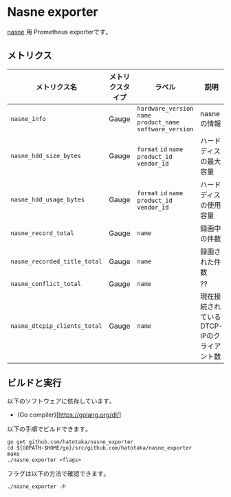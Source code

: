 # Nasne exporter

[nasne](https://www.jp.playstation.com/nasne/) 用 Prometheus exporterです｡

## メトリクス

| メトリクス名 | メトリクスタイプ | ラベル | 説明 |
| --- | --- | --- | --- |
| `nasne_info` | Gauge | `hardware_version` `name` `product_name` `software_version` | nasne の情報 |
| `nasne_hdd_size_bytes` | Gauge |`format` `id` `name` `product_id` `vendor_id` | ハードディスの最大容量 |
| `nasne_hdd_usage_bytes` | Gauge |`format` `id` `name` `product_id` `vendor_id` | ハードディスの使用容量 |
| `nasne_record_total` | Gauge |`name` | 録画中の件数 |
| `nasne_recorded_title_total` | Gauge |`name` | 録画された件数 |
| `nasne_conflict_total` | Gauge |`name` | ?? |
| `nasne_dtcpip_clients_total` | Gauge |`name` | 現在接続されているDTCP-IPのクライアント数 |

## ビルドと実行

以下のソフトウェアに依存しています｡

- (Go compiler)[https://golang.org/dl/]

以下の手順でビルドできます｡

```
go get github.com/hatotaka/nasne_exporter
cd ${GOPATH-$HOME/go}/src/github.com/hatotaka/nasne_exporter
make
./nasne_exporter <flags>
```

フラグは以下の方法で確認できます｡

```
./nasne_exporter -h
```
